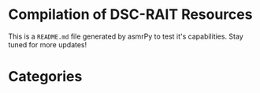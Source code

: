 
Compilation of DSC-RAIT Resources
=================================


This is a ``README.md`` file generated by asmrPy to test it's capabilities. Stay tuned for more updates!
# Categories


